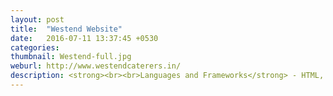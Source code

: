 ```yaml
---
layout: post
title:  "Westend Website"
date:   2016-07-11 13:37:45 +0530
categories: 
thumbnail: Westend-full.jpg
weburl: http://www.westendcaterers.in/
description: <strong><br><br>Languages and Frameworks</strong> - HTML, CSS, JAVASCRIPT, JQUERY.<br><br><strong>Tools Used</strong> - PHOTOSHOP, ILLUSTRATOR, DREAMWEAVER, NOTEPAD++.
---
```

